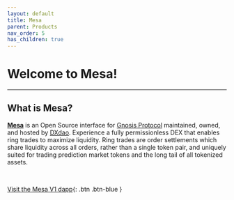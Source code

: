 ```yaml
---
layout: default
title: Mesa
parent: Products
nav_order: 5
has_children: true
---
```


# Welcome to Mesa! 

___

## What is Mesa?

<strong><a href="https://mesa.eth.link/" target="_blank">Mesa</a></strong> is an Open Source interface for <a href="https://docs.gnosis.io/protocol/" target="_blank">Gnosis Protocol</a> maintained, owned, and hosted by <a href="https://dxdao.eth.link/#/" target="_blank">DXdao</a>. Experience a fully permissionless DEX that enables ring trades to maximize liquidity. Ring trades are order settlements which share liquidity across all orders, rather than a single token pair, and uniquely suited for trading prediction market tokens and the long tail of all tokenized assets.



⠀

[Visit the Mesa V1 dapp](https://mesa.eth.link/){: .btn .btn-blue }